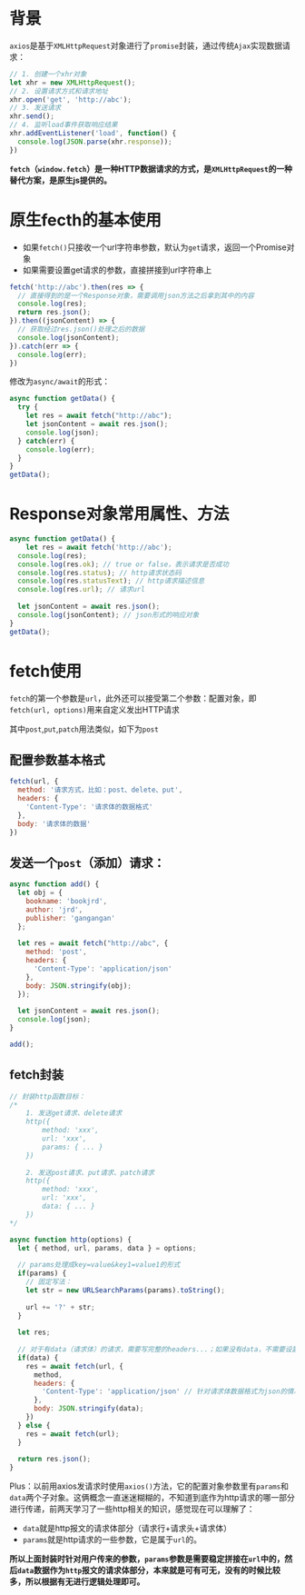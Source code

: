 # 背景

`axios`是基于`XMLHttpRequest`对象进行了`promise`封装，通过传统`Ajax`实现数据请求：

~~~js
// 1. 创建一个xhr对象
let xhr = new XMLHttpRequest();
// 2. 设置请求方式和请求地址
xhr.open('get', 'http://abc');
// 3. 发送请求
xhr.send();
// 4. 监听load事件获取响应结果
xhr.addEventListener('load', function() {
  console.log(JSON.parse(xhr.response));
})
~~~



**`fetch`（`window.fetch`）是一种HTTP数据请求的方式，是`XMLHttpRequest`的一种替代方案，是原生js提供的。**



# 原生fecth的基本使用



* 如果`fetch()`只接收一个url字符串参数，默认为`get`请求，返回一个Promise对象
* 如果需要设置get请求的参数，直接拼接到url字符串上



~~~js
fetch('http://abc').then(res => {
  // 直接得到的是一个Response对象，需要调用json方法之后拿到其中的内容
  console.log(res);
  return res.json();
}).then((jsonContent) => {
  // 获取经过res.json()处理之后的数据
  console.log(jsonContent);
}).catch(err => {
  console.log(err);
})
~~~

修改为`async/await`的形式：

~~~js
async function getData() {
  try {
    let res = await fetch("http://abc");
    let jsonContent = await res.json();
    console.log(json);
  } catch(err) {
    console.log(err);
  }
}
getData();
~~~



# Response对象常用属性、方法



~~~js
async function getData() {
	let res = await fetch('http://abc');
  console.log(res);
  console.log(res.ok); // true or false，表示请求是否成功
  console.log(res.status); // http请求状态码
  console.log(res.statusText); // http请求描述信息
  console.log(res.url); // 请求url
  
  let jsonContent = await res.json();
  console.log(jsonContent); // json形式的响应对象
}
getData();
~~~



# fetch使用



`fetch`的第一个参数是`url`，此外还可以接受第二个参数：配置对象，即`fetch(url, options)`用来自定义发出HTTP请求

其中`post`,`put`,`patch`用法类似，如下为`post`



## 配置参数基本格式



~~~js
fetch(url, {
  method: '请求方式，比如：post、delete、put',
  headers: {
    'Content-Type': '请求体的数据格式'
  },
  body: '请求体的数据'
})
~~~



## 发送一个`post`（添加）请求：



~~~js
async function add() {
  let obj = {
    bookname: 'bookjrd',
    author: 'jrd',
    publisher: 'gangangan'
  };
  
  let res = await fetch("http://abc", {
    method: 'post',
    headers: {
      'Content-Type': 'application/json'
    },
    body: JSON.stringify(obj);
  });
  
  let jsonContent = await res.json();
  console.log(json);
}

add();
~~~





## fetch封装



~~~js
// 封装http函数目标：
/*
	1. 发送get请求、delete请求
	http({
		method: 'xxx',
		url: 'xxx',
		params: { ... }
	})
	
	2. 发送post请求、put请求、patch请求
	http({
		method: 'xxx',
		url: 'xxx',
		data: { ... }
	})
*/

async function http(options) {
  let { method, url, params, data } = options;
  
  // params处理成key=value&key1=value1的形式
  if(params) {
    // 固定写法：
    let str = new URLSearchParams(params).toString();
    
    url += '?' + str;
  }
  
  let res;
  
  // 对于有data（请求体）的请求，需要写完整的headers...；如果没有data，不需要设置headers，直接发送
  if(data) {
    res = await fetch(url, {
      method,
      headers: {
        'Content-Type': 'application/json' // 针对请求体数据格式为json的情况
      },
      body: JSON.stringify(data);
    })
  } else {
    res = await fetch(url);
  }
  
  return res.json();
}
~~~



Plus：以前用axios发请求时使用`axios()`方法，它的配置对象参数里有`params`和`data`两个子对象。这俩概念一直迷迷糊糊的，不知道到底作为http请求的哪一部分进行传递，前两天学习了一些http相关的知识，感觉现在可以理解了：

* `data`就是http报文的请求体部分（请求行+请求头+请求体）
* `params`就是http请求的一些参数，它是属于`url`的。

**所以上面封装时针对用户传来的参数，`params`参数是需要稳定拼接在`url`中的，然后`data`数据作为`http`报文的请求体部分，本来就是可有可无，没有的时候比较多，所以根据有无进行逻辑处理即可。**